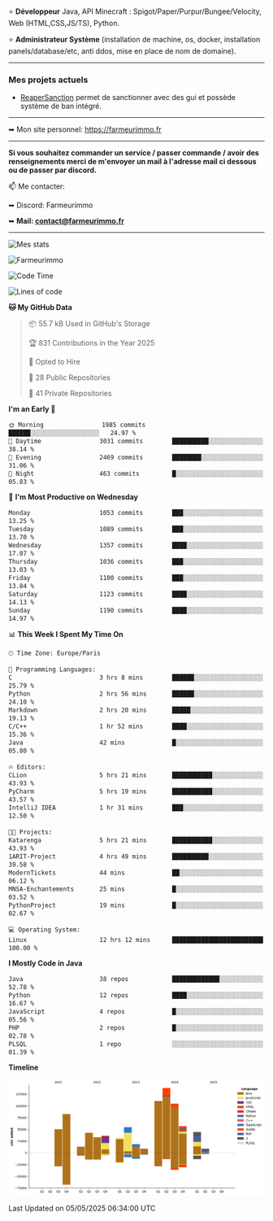 ⭐ **Développeur** Java, API Minecraft : Spigot/Paper/Purpur/Bungee/Velocity, Web (HTML,CSS,JS/TS), Python.

⭐ **Administrateur Système** (installation de machine, os, docker, installation panels/database/etc, anti ddos, mise en place de nom de domaine).

---

### Mes projets actuels
- [ReaperSanction](https://www.spigotmc.org/resources/reapersanction.89580/) permet de sanctionner avec des gui et possède système de ban intégré.

---

➥ Mon site personnel: https://farmeurimmo.fr

---

**Si vous souhaitez commander un service / passer commande / avoir des renseignements merci de m'envoyer un mail à l'adresse mail ci dessous ou de passer par discord.**

📫 Me contacter:
 
   ➥ Discord: Farmeurimmo
   
   ➥ **Mail: contact@farmeurimmo.fr**

---

![Mes stats](https://github-readme-stats.farmeurimmo.fr/api?username=Farmeurimmo&count_private=true&show_icons=true&theme=radical)

<img src="https://komarev.com/ghpvc/?username=Farmeurimmo" alt="Farmeurimmo" />

<!--START_SECTION:waka-->
![Code Time](http://img.shields.io/badge/Code%20Time-1%2C995%20hrs%203%20mins-blue)

![Lines of code](https://img.shields.io/badge/From%20Hello%20World%20I%27ve%20Written-834.2%20thousand%20lines%20of%20code-blue)

**🐱 My GitHub Data** 

> 📦 55.7 kB Used in GitHub's Storage 
 > 
> 🏆 831 Contributions in the Year 2025
 > 
> 💼 Opted to Hire
 > 
> 📜 28 Public Repositories 
 > 
> 🔑 41 Private Repositories 
 > 
**I'm an Early 🐤** 

```text
🌞 Morning                1985 commits        ██████░░░░░░░░░░░░░░░░░░░   24.97 % 
🌆 Daytime                3031 commits        ██████████░░░░░░░░░░░░░░░   38.14 % 
🌃 Evening                2469 commits        ████████░░░░░░░░░░░░░░░░░   31.06 % 
🌙 Night                  463 commits         █░░░░░░░░░░░░░░░░░░░░░░░░   05.83 % 
```
📅 **I'm Most Productive on Wednesday** 

```text
Monday                   1053 commits        ███░░░░░░░░░░░░░░░░░░░░░░   13.25 % 
Tuesday                  1089 commits        ███░░░░░░░░░░░░░░░░░░░░░░   13.70 % 
Wednesday                1357 commits        ████░░░░░░░░░░░░░░░░░░░░░   17.07 % 
Thursday                 1036 commits        ███░░░░░░░░░░░░░░░░░░░░░░   13.03 % 
Friday                   1100 commits        ███░░░░░░░░░░░░░░░░░░░░░░   13.84 % 
Saturday                 1123 commits        ████░░░░░░░░░░░░░░░░░░░░░   14.13 % 
Sunday                   1190 commits        ████░░░░░░░░░░░░░░░░░░░░░   14.97 % 
```


📊 **This Week I Spent My Time On** 

```text
🕑︎ Time Zone: Europe/Paris

💬 Programming Languages: 
C                        3 hrs 8 mins        ██████░░░░░░░░░░░░░░░░░░░   25.79 % 
Python                   2 hrs 56 mins       ██████░░░░░░░░░░░░░░░░░░░   24.10 % 
Markdown                 2 hrs 20 mins       █████░░░░░░░░░░░░░░░░░░░░   19.13 % 
C/C++                    1 hr 52 mins        ████░░░░░░░░░░░░░░░░░░░░░   15.36 % 
Java                     42 mins             █░░░░░░░░░░░░░░░░░░░░░░░░   05.80 % 

🔥 Editors: 
CLion                    5 hrs 21 mins       ███████████░░░░░░░░░░░░░░   43.93 % 
PyCharm                  5 hrs 19 mins       ███████████░░░░░░░░░░░░░░   43.57 % 
IntelliJ IDEA            1 hr 31 mins        ███░░░░░░░░░░░░░░░░░░░░░░   12.50 % 

🐱‍💻 Projects: 
Katarenga                5 hrs 21 mins       ███████████░░░░░░░░░░░░░░   43.93 % 
1ARIT-Project            4 hrs 49 mins       ██████████░░░░░░░░░░░░░░░   39.58 % 
ModernTickets            44 mins             ██░░░░░░░░░░░░░░░░░░░░░░░   06.12 % 
MNSA-Enchantements       25 mins             █░░░░░░░░░░░░░░░░░░░░░░░░   03.52 % 
PythonProject            19 mins             █░░░░░░░░░░░░░░░░░░░░░░░░   02.67 % 

💻 Operating System: 
Linux                    12 hrs 12 mins      █████████████████████████   100.00 % 
```

**I Mostly Code in Java** 

```text
Java                     38 repos            █████████████░░░░░░░░░░░░   52.78 % 
Python                   12 repos            ████░░░░░░░░░░░░░░░░░░░░░   16.67 % 
JavaScript               4 repos             █░░░░░░░░░░░░░░░░░░░░░░░░   05.56 % 
PHP                      2 repos             █░░░░░░░░░░░░░░░░░░░░░░░░   02.78 % 
PLSQL                    1 repo              ░░░░░░░░░░░░░░░░░░░░░░░░░   01.39 % 
```



**Timeline**

![Lines of Code chart](https://raw.githubusercontent.com/Farmeurimmo/Farmeurimmo/main/assets/bar_graph.png)


 Last Updated on 05/05/2025 06:34:00 UTC
<!--END_SECTION:waka-->
